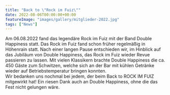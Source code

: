 ```yaml
---
title: "Back to \"Rock im Fuiz\""
date: 2022-08-06T00:00:00+00:00
featureImage: "images/gallery/mitglieder-2022.jpg"
tags: ["News"]
---
```

Am 06.08.2022 fand das legendäre Rock im Fuiz mit der Band Double Happiness statt. Das Rock im Fuiz fand schon früher regelmäßig in Höhenrain statt. Nach einer langen Pause entschieden wir, im Hinblick auf das Jubiläum von Double Happiness, das Rock im Fuiz wieder Revue passieren zu lassen. Mit vielen Klassikern brachte Double Happiness die ca. 450 Gäste zum Schwitzen, welche sich an der Bar mit kühlen Getränke wieder auf Betriebstemperatur bringen konnten.  
Wir bedanken uns nochmal bei jedem, der beim Back to ROCK IM FUIZ mitgewirkt hat! Ein riesen Dank auch an Double Happiness, ohne die das Fest nicht gelungen wäre.